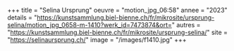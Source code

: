 +++
title = "Selina Ursprung"
oeuvre = "motion_jpg_06:58"
annee = "2023"
details = "https://kunstsammlung.biel-bienne.ch/fr/mikrosite/ursprung-selina/motion_jpg_0658-m-1410?werk_id=7473874&ort="
autres = "https://kunstsammlung.biel-bienne.ch/fr/mikrosite/ursprung-selina/"
site = "https://selinaursprung.ch/"
image = "/images/f1410.jpg"
+++
